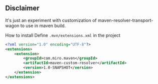 
## Disclaimer
It's just an experiment with customization of maven-resolver-transport-wagon to use in maven build.

How to install
Define `.mvn/extensions.xml` in the project
```xml
<?xml version="1.0" encoding="UTF-8"?>
<extensions>
    <extension>
        <groupId>com.miro.maven</groupId>
        <artifactId>maven-custom-resolver</artifactId>
        <version>1.0-SNAPSHOT</version>
    </extension>
</extensions>
```
